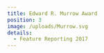 ```yaml
---
title: Edward R. Murrow Award
position: 3
image: /uploads/Murrow.svg
details:
  - Feature Reporting 2017
---
```



